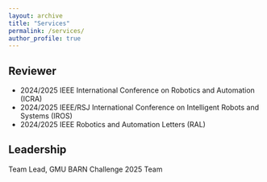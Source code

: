 ```yaml
---
layout: archive
title: "Services"
permalink: /services/
author_profile: true
---
```


## Reviewer

* 2024/2025 IEEE International Conference on Robotics and Automation (ICRA)
* 2024/2025 IEEE/RSJ International Conference on Intelligent Robots and Systems (IROS)
* 2024/2025 IEEE Robotics and Automation Letters (RAL)

## Leadership

Team Lead, GMU BARN Challenge 2025 Team
